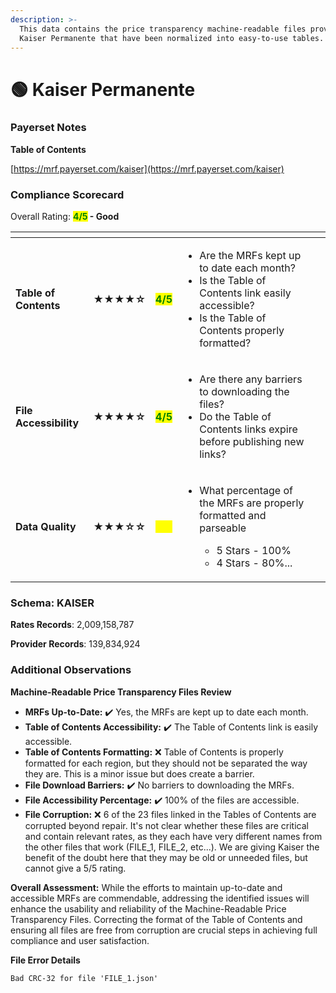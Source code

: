 ```yaml
---
description: >-
  This data contains the price transparency machine-readable files provided by
  Kaiser Permanente that have been normalized into easy-to-use tables.
---
```


# 🟢 Kaiser Permanente

### Payerset Notes

**Table of Contents**

[https://mrf.payerset.com/kaiser](https://mrf.payerset.com/kaiser)

### Compliance Scorecard

Overall Rating: <mark style="color:green;">**4/5**</mark>**&#x20;- Good**

<table data-view="cards"><thead><tr><th></th><th></th><th></th><th></th><th data-hidden data-card-cover data-type="files"></th></tr></thead><tbody><tr><td><strong>Table of Contents</strong></td><td><strong>★★★★☆</strong></td><td><mark style="color:green;"><strong>4/5</strong></mark></td><td><ul><li>Are the MRFs kept up to date each month? </li><li>Is the Table of Contents link easily accessible?</li><li>Is the Table of Contents properly formatted?</li></ul></td><td></td></tr><tr><td><strong>File Accessibility</strong></td><td><strong>★★★★☆</strong></td><td><mark style="color:green;"><strong>4/5</strong></mark></td><td><ul><li>Are there any barriers to downloading the files?</li><li>Do the Table of Contents links expire before publishing new links?</li></ul></td><td></td></tr><tr><td><strong>Data Quality</strong></td><td><strong>★★★☆☆</strong></td><td><mark style="color:yellow;"><strong>3/5</strong></mark></td><td><ul><li><p>What percentage of the MRFs are properly formatted and parseable</p><ul><li>5 Stars - 100%</li><li>4 Stars - 80%...</li></ul></li></ul></td><td></td></tr></tbody></table>

### Schema: KAISER

**Rates Records**: 2,009,158,787

**Provider Records**: 139,834,924

### Additional Observations

**Machine-Readable Price Transparency Files Review**

* **MRFs Up-to-Date:** ✔️ Yes, the MRFs are kept up to date each month.
* **Table of Contents Accessibility:** ✔️ The Table of Contents link is easily accessible.
* **Table of Contents Formatting:** ❌ Table of Contents is properly formatted for each region, but they should not be separated the way they are. This is a minor issue but does create a barrier.
* **File Download Barriers:** ✔️ No barriers to downloading the MRFs.
* **File Accessibility Percentage:** ✔️ 100% of the files are accessible.
* **File Corruption:** ❌ 6 of the 23 files linked in the Tables of Contents are corrupted beyond repair. It's not clear whether these files are critical and contain relevant rates, as they each have very different names from the other files that work (FILE\_1, FILE\_2, etc...). We are giving Kaiser the benefit of the doubt here that they may be old or unneeded files, but cannot give a 5/5 rating.

**Overall Assessment:** While the efforts to maintain up-to-date and accessible MRFs are commendable, addressing the identified issues will enhance the usability and reliability of the Machine-Readable Price Transparency Files. Correcting the format of the Table of Contents and ensuring all files are free from corruption are crucial steps in achieving full compliance and user satisfaction.

**File Error Details**

```
Bad CRC-32 for file 'FILE_1.json'
```
